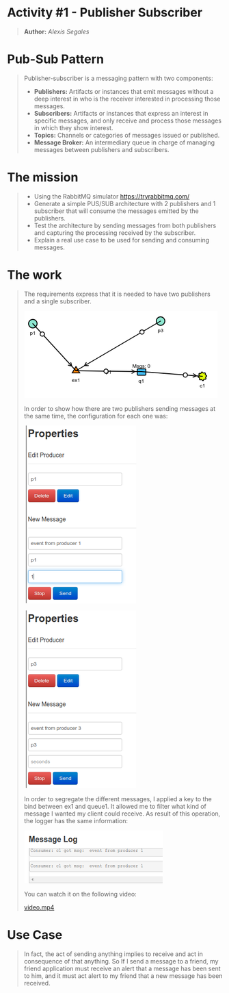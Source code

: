 # Activity #1 - Publisher Subscriber
> **Author:** *Alexis Segales*

# Pub-Sub Pattern
> Publisher-subscriber is a messaging pattern with two components:
> 
> * **Publishers:** Artifacts or instances that emit messages without a deep interest in who is the receiver interested in processing those messages.
> * **Subscribers:** Artifacts or instances that express an interest in specific messages, and only receive and process those messages in which they show interest.
> * **Topics:** Channels or categories of messages issued or published.
> * **Message Broker:** An intermediary queue in charge of managing messages between publishers and subscribers.

# The mission
> * Using the RabbitMQ simulator https://tryrabbitmq.com/
> * Generate a simple PUS/SUB architecture with 2 publishers and 1 subscriber that will consume the messages emitted by the publishers.
> * Test the architecture by sending messages from both publishers and capturing the processing received by the subscriber.
> * Explain a real use case to be used for sending and consuming messages.

# The work
> The requirements express that it is needed to have two publishers and a single subscriber.
>
> ![architecture.png](architecture.png)
> 
> In order to show how there are two publishers sending messages at the same time, the configuration for each one was:
> 
> ![](producer1.png)
> 
> ![](producer3.png)
> 
> In order to segregate the different messages, I applied a key to the bind between ex1 and queue1. It allowed me to filter what kind of message I wanted my client could receive. As result of this operation, the logger has the same information:
> 
> ![](logger.png)
> 
> You can watch it on the following video:
> 
> [video.mp4](video.mp4)

# Use Case
> In fact, the act of sending anything implies to receive and act in consequence of that anything. So If I send a message to a friend, my friend application must receive an alert that a message has been sent to him, and it must act alert to my friend that a new message has been received.